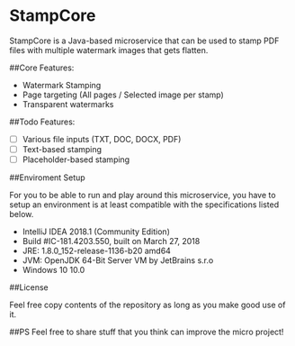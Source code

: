 # StampCore

StampCore is a Java-based microservice that can be used to stamp PDF files with multiple watermark images that gets flatten.

##Core Features:

- Watermark Stamping
- Page targeting (All pages / Selected image per stamp)
- Transparent watermarks

##Todo Features:

- [ ] Various file inputs (TXT, DOC, DOCX, PDF)
- [ ] Text-based stamping
- [ ] Placeholder-based stamping

##Enviroment Setup

For you to be able to run and play around this microservice, you have to setup an environment is at least compatible with the specifications listed below.

- IntelliJ IDEA 2018.1 (Community Edition)
- Build #IC-181.4203.550, built on March 27, 2018
- JRE: 1.8.0_152-release-1136-b20 amd64
- JVM: OpenJDK 64-Bit Server VM by JetBrains s.r.o
- Windows 10 10.0

##License

Feel free copy contents of the repository as long as you make good use of it.

##PS
Feel free to share stuff that you think can improve the micro project!
